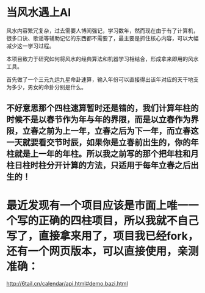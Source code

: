 # 当风水遇上AI

风水内容繁冗复杂，过去需要人博闻强记，学习数年，然而现在由于有了计算机，很多口诀、歌谣等辅助记忆的东西都不需要了，最主要是抓住核心内容，可以大幅减少这一学习过程。

本项目致力于研究如何将风水的经典算法和机器学习相结合，形成拿来即用的风水工具。

首先做了一个三元九运九星命卦速算，输入年份可以直接得出该年对应的天干地支为多少，男女的命卦分别是什么。

## 不好意思那个四柱速算暂时还是错的，我们计算年柱的时候不是以春节作为年与年的界限，而是以立春作为界限，立春之前为上一年，立春之后为下一年，而立春这一天就要看交节时辰，如果你是立春前出生的，你的年柱就是上一年的年柱。所以我之前写的那个把年柱和月柱日柱时柱分开计算的方法，只适用于每年立春之后出生的！

# 最近发现有一个项目应该是市面上唯一一个写的正确的四柱项目，所以我就不自己写了，直接拿来用了，项目我已经fork，还有一个网页版本，可以直接使用，亲测准确：
http://6tail.cn/calendar/api.html#demo.bazi.html
